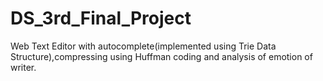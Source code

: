 # DS_3rd_Final_Project
Web Text Editor with autocomplete(implemented using Trie Data Structure),compressing using Huffman coding and analysis of emotion of writer.
